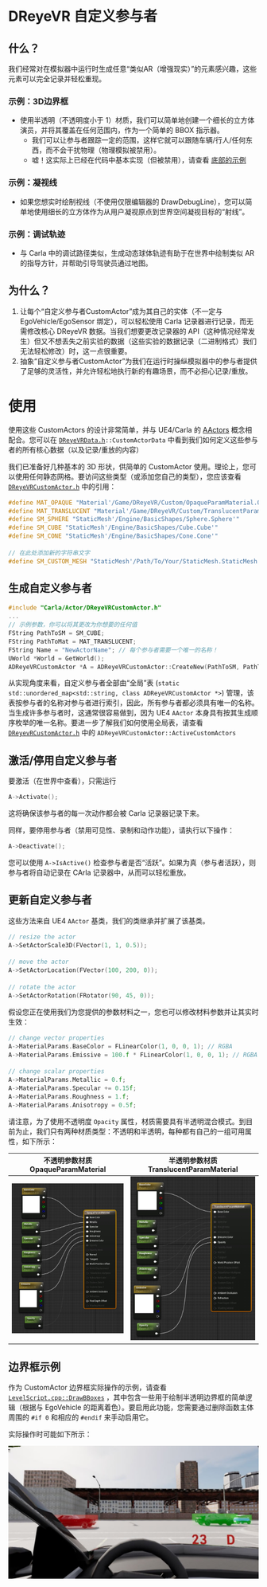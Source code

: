 # DReyeVR 自定义参与者

## 什么？
我们经常对在模拟器中运行时生成任意“类似AR（增强现实）”的元素感兴趣，这些元素可以完全记录并轻松重现。 

### 示例：3D边界框
- 使用半透明（不透明度小于 1）材质，​​我们可以简单地创建一个细长的立方体演员，并将其覆盖在任何范围内，作为一个简单的 BBOX 指示器。
    - 我们可以让参与者跟踪一定的范围，这样它就可以跟随车辆/行人/任何东西，而不会干扰物理（物理模拟被禁用）。
    - 嘘！这实际上已经在代码中基本实现（但被禁用），请查看 [底部的示例](CustomActor.md#bounding-box-example) 

### 示例：凝视线
- 如果您想实时绘制视线（不使用仅限编辑器的 DrawDebugLine），您可以简单地使用细长的立方体作为从用户凝视原点到世界空间凝视目标的“射线”。

### 示例：调试轨迹
- 与 Carla 中的调试路径类似，生成动态球体轨迹有助于在世界中绘制类似 AR 的指导方针，并帮助引导驾驶员通过地图。

## 为什么？
1. 让每个“自定义参与者CustomActor”成为其自己的实体（不一定与 EgoVehicle/EgoSensor 绑定），可以轻松使用 Carla 记录器进行记录，而无需修改核心 DReyeVR 数据。当我们想要更改记录器的 API（这种情况经常发生）但又不想丢失之前实验的数据（这些实验的数据记录（二进制格式）我们无法轻松修改）时，这一点很重要。
2. 抽象“自定义参与者CustomActor”为我们在运行时操纵模拟器中的参与者提供了足够的灵活性，并允许轻松地执行新的有趣场景，而不必担心记录/重放。


# 使用

使用这些 CustomActors 的设计非常简单，并与 UE4/Carla 的 [AActors](https://docs.unrealengine.com/5.0/en-US/API/Runtime/Engine/GameFramework/AActor/) 概念相配合。您可以在 [`DReyeVRData.h`](https://github.com/OpenHUTB/carla/blob/OpenHUTB/Unreal/CarlaUE4/Plugins/Carla/Source/Carla/Sensor/DReyeVRData.h)`::CustomActorData` 中看到我们如何定义这些参与者的所有核心数据（以及记录/重放的内容）

我们已准备好几种基本的 3D 形状，供简单的 CustomActor 使用。理论上，您可以使用任何静态网格。要访问这些类型（或添加您自己的类型），您应该查看 [`DReyeVRCustomActor.h`](https://github.com/OpenHUTB/carla/blob/OpenHUTB/Unreal/CarlaUE4/Plugins/Carla/Source/Carla/Actor/DReyeVRCustomActor.h) 中的引用：
```c++
#define MAT_OPAQUE "Material'/Game/DReyeVR/Custom/OpaqueParamMaterial.OpaqueParamMaterial'"
#define MAT_TRANSLUCENT "Material'/Game/DReyeVR/Custom/TranslucentParamMaterial.TranslucentParamMaterial'"
#define SM_SPHERE "StaticMesh'/Engine/BasicShapes/Sphere.Sphere'"
#define SM_CUBE "StaticMesh'/Engine/BasicShapes/Cube.Cube'"
#define SM_CONE "StaticMesh'/Engine/BasicShapes/Cone.Cone'"

// 在此处添加新的字符串文字
#define SM_CUSTOM_MESH "StaticMesh'/Path/To/Your/StaticMesh.StaticMesh'"
```

## 生成自定义参与者

```c++
#include "Carla/Actor/DReyeVRCustomActor.h"
...
// 示例参数，你可以将其更改为你想要的任何值
FString PathToSM = SM_CUBE;
FString PathToMat = MAT_TRANSLUCENT;
FString Name = "NewActorName"; // 每个参与者需要一个唯一的名称！
UWorld *World = GetWorld();
ADReyeVRCustomActor *A = ADReyeVRCustomActor::CreateNew(PathToSM, PathToMaterial, World, Name);
```

从实现角度来看，自定义参与者全部由“全局”表 (`static std::unordered_map<std::string, class ADReyeVRCustomActor *>`) 管理，该表按参与者的名称对参与者进行索引，因此，所有参与者都必须具有唯一的名称。当生成许多参与者时，这通常很容易做到，因为 UE4 `AActor` 本身具有按其生成顺序枚举的唯一名称。要进一步了解我们如何使用全局表，请查看 [`DReyevRCustomActor.h`](https://github.com/OpenHUTB/carla/blob/OpenHUTB/Unreal/CarlaUE4/Plugins/Carla/Source/Carla/Actor/DReyeVRCustomActor.h) 中的 `ADReyeVRCustomActor::ActiveCustomActors`


## 激活/停用自定义参与者

要激活（在世界中查看），只需运行
```c++
A->Activate();
```
这将确保该参与者的每一次动作都会被 Carla 记录器记录下来。

同样，要停用参与者（禁用可见性、录制和动作功能），请执行以下操作：
```c++
A->Deactivate();
```

您可以使用 `A->IsActive()` 检查参与者是否“活跃”。如果为真（参与者活跃），则参与者将自动记录在 CArla 记录器中，从而可以轻松重放。

## 更新自定义参与者
这些方法来自 UE4 `AActor` 基类，我们的类继承并扩展了该基类。
```c++
// resize the actor
A->SetActorScale3D(FVector(1, 1, 0.5));

// move the actor
A->SetActorLocation(FVector(100, 200, 0));

// rotate the actor
A->SetActorRotation(FRotator(90, 45, 0));
```

假设您正在使用我们为您提供的参数材料之一，您也可以修改材料参数并让其实时生效：
```c++
// change vector properties
A->MaterialParams.BaseColor = FLinearColor(1, 0, 0, 1); // RGBA
A->MaterialParams.Emissive = 100.f * FLinearColor(1, 0, 0, 1); // RGBA

// change scalar properties
A->MaterialParams.Metallic = 0.f;
A->MaterialParams.Specular += 0.15f;
A->MaterialParams.Roughness = 1.f;
A->MaterialParams.Anisotropy = 0.5f;
```

请注意，为了使用不透明度 `Opacity` 属性，材质需要具有半透明混合模式。到目前为止，我们只有两种材质类型：不透明和半透明，每种都有自己的一组可用属性，如下所示：

| 不透明参数材质 OpaqueParamMaterial                                 | 半透明参数材质 TranslucentParamMaterial                                 |
|-------------------------------------------------------------|------------------------------------------------------------------|
| ![OpaqueMaterial](../Figures/Actor/OpaqueParamMaterial.jpg) | ![OpaqueMaterial](../Figures/Actor/TranslucentParamMaterial.jpg) |

## 边界框示例

作为 CustomActor 边界框实际操作的示例，请查看 [`LevelScript.cpp::DrawBBoxes`](../../DReyeVR/LevelScript.cpp) ，其中包含一些用于绘制半透明边界框的简单逻辑（根据与 EgoVehicle 的距离着色）。要启用此功能，您需要通过删除函数主体周围的 `#if 0` 和相应的 `#endif` 来手动启用它。

实际操作时可能如下所示：

![BboxExample](../Figures/Actor/Bbox.jpg)